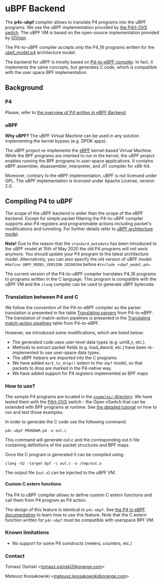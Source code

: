 # uBPF Backend

The **p4c-ubpf** compiler allows to translate P4 programs into the uBPF programs. We use the uBPF implementation provided 
by [the P4rt-OVS switch](https://github.com/Orange-OpenSource/p4rt-ovs). The uBPF VM is based on the
open-source implementation provided by [IOVisor](https://github.com/iovisor/ubpf).

The P4-to-uBPF compiler accepts only the P4_16 programs written for the [ubpf_model.p4](../ubpf/p4include/ubpf_model.p4) architecture model.

The backend for uBPF is mostly based on [P4-to-eBPF compiler](../ebpf/README.md). In fact, it implements the same concepts, but
generates C code, which is compatible with the user space BPF implementation. 

## Background

### P4

Please, refer to [the overview of P4 written in eBPF Backend](../ebpf#p4).

### uBPF

**Why uBPF?** The uBPF Virtual Machine can be used in any solution implementing the kernel bypass (e.g. DPDK apps).

The uBPF project re-implements the [eBPF](../ebpf#ebpf) kernel-based Virtual Machine. While the BPF programs are 
intented to run in the kernel, the uBPF project enables running the BPF programs in user-space applications. It contains 
eBPF assembler, disassembler, interpreter, and JIT compiler for x86-64.

Moreover, contrary to the eBPF implementation, uBPF is not licensed under GPL. The uBPF implementation is licensed under
Apache License, version 2.0. 

## Compiling P4 to uBPF

The scope of the uBPF backend is wider than the scope of the eBPF backend. Except for simple packet filtering the 
P4-to-uBPF compiler supports also P4 registers and programmable actions including packet's modifications and tunneling. For further details
refer to [uBPF architecture model](p4include/ubpf_model.p4).

**Note!** Due to the reason that the `standard_metadata` has been introduced to the uBPF model at 15th of May 2020 the old P4 programs
will not work anymore. You should update your P4 program to the latest architecture model. Alternatively, you can also specify the old version of uBPF model:
`#define UBPF_MODEL_VERSION 20200304` before `#include <ubpf_model.p4>`. 

The current version of the P4-to-uBPF compiler translates P4_16 programs to programs written in the C language. This
program is compatible with the uBPF VM and the `clang` compiler can be used to generate uBPF bytecode.

### Translation between P4 and C

We follow the convention of the P4-to-eBPF compiler so the parser translation is presented in the table 
[Translating parsers](../ebpf#translating-parsers) from P4-to-eBPF. The translation of match-action pipelines is presented
in the [Translating match-action pipelines](../ebpf#translating-match-action-pipelines) table from P4-to-eBPF.

However, we introduced some modifications, which are listed below:

* The generated code uses user-level data types (e.g. uint8_t, etc.). 
* Methods to extract packet fields (e.g. load_dword, etc.) have been re-implemented to use user-space data types.
* The uBPF helpers are imported into the C programs.
* We have added `mark_to_drop()` extern to the `ubpf` model, so that packets to drop are marked in the P4-native way.
* We have added support for P4 registers implemented as BPF maps

### How to use?

The sample P4 programs are located in the [`examples/` directory](./examples). We have tested them with the [P4rt-OVS](https://github.com/Orange-OpenSource/p4rt-ovs) switch - 
the Open vSwitch that can be extended with BPF programs at runtime. See [the detailed tutorial](./docs/EXAMPLES.md) on how to run and test those examples.

In order to generate the C code use the following command:

`p4c-ubpf PROGRAM.p4 -o out.c`

This command will generate out.c and the corresponding out.h file containing definitions of the packet structures and BPF maps.

Once the C program is generated it can be compiled using:

`clang -O2 -target bpf -c out.c -o /tmp/out.o`

The output file (`out.o`) can be injected to the uBPF VM. 

<!--! 
\include{doc} "../backends/ubpf/docs/EXAMPLES.md"
\include{doc} "../backends/ubpf/tests/README.md"
-->

#### Custom C extern functions

The P4 to uBPF compiler allows to define custom C extern functions and call them from P4 program as P4 action.

The design of this feature is identical to `p4c-ebpf`. See [the P4 to eBPF documentation](../ebpf/README.md#how-to-inject-custom-extern-function-to-the-generated-ebpf-program) 
to learn how to use this feature. Note that the C extern function written for `p4c-ubpf` must be compatible with userspace BPF VM.

### Known limitations

* No support for some P4 constructs (meters, counters, etc.)

### Contact

Tomasz Osiński &lt;tomasz.osinski2@orange.com&gt;

Mateusz Kossakowski &lt;mateusz.kossakowski@orange.com&gt;
